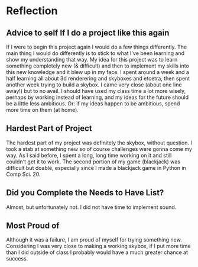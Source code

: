 # Reflection

## Advice to self If I do a project like this again

If I were to begin this project again I would do a few things differently. The main thing I would do differently is to stick to what I've been learning and show my understanding
that way. My idea for this project was to learn something completely new (& difficult) and then to implement my skills into this new knowledge and it blew up in my face. I spent
around a week and a half learning all about 3d renderering and skyboxes and etcetra, then spent another week trying to build a skybox. I came very close (about one line away!) but
to no avail. I should have used my class time a lot more wisely, perhaps by working instead of learning, and my ideas for the future should be a little less ambitious. Or: if my 
ideas happen to be ambitious, spend more time on them (at home).

## Hardest Part of Project

The hardest part of my project was definitely the skybox, without question. I took a stab at something new so of course challenges were gonna come my way. As I said before, I spent
a long, long time working on it and still couldn't get it to work. The second portion of my game (blackjack) was difficult but doable, especially since I made a blackjack game in
Python in Comp Sci. 20.

## Did you Complete the Needs to Have List?

Almost, but unfortunately not. I did not have time to implement sound.

## Most Proud of

Although it was a failure, I am proud of myself for trying something new. Considering I was very close to making a working skybox, if I put more time than I did outside of class I
probably would have a much greater chance at success. 

